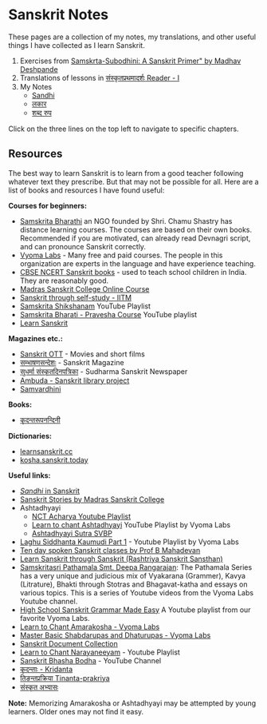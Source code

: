 # Sanskrit Notes

These pages are a collection of my notes, my translations, and other useful things I have collected  as I learn Sanskrit.

1. Exercises from [Samskrta-Subodhini: A Sanskrit Primer" by Madhav Deshpande](./deshpande/intro.html)
1. Translations of lessons in [संस्कृतप्रथमादर्शः Reader - I](reader1/r1_intro.html)
1. My Notes
    - [Sandhi](notes/sandhi.html)
    - [लकार](notes/lakaras.html)
    - [शब्द रुप](notes/shabd_roop.html)

Click on the three lines on the top left to navigate to specific chapters.


## Resources
The best way to learn Sanskrit is to learn from a good teacher following whatever text they prescribe. But that may not be possible for all. Here are a list of books and resources I have found useful:

**Courses for beginners:**
- [Samskrita Bharathi](https://samskritabharati.in/) an NGO founded by Shri. Chamu Shastry has distance learning courses. The courses are based on their own books. Recommended if you are motivated, can already read Devnagri script, and can pronounce Sanskrit correctly.
- [Vyoma Labs](https://www.sanskritfromhome.org/) - Many free and paid courses. The people in this organization are experts in the language and have experience teaching.
- [CBSE NCERT Sanskrit books](https://ncert.nic.in/textbook.php?fhsk1=0-15) - used to teach school children in India. They are reasonably good.
- [Madras Sanskrit College Online Course](https://digital.madrassanskritcollege.edu.in/site/home)
- [Sanskrit through self-study - IITM](http://acharya.gen.in:8080/sanskrit/lessons.php)
- [Samskrita Shikshanam](https://youtube.com/playlist?list=PLFkBI_x3Q_wHeWGqrtTKx6tT0xuDPVUic) YouTube Playlist
- [Samskrita Bharati - Pravesha Course](https://youtube.com/playlist?list=PLWV98cyTzbXzF0LyF8liA00e2JYcNtCTU) YouTube playlist
- [Learn Sanskrit](https://learnsanskrit.org/)

**Magazines etc.:**
- [Sanskrit OTT](https://www.sanskritott.com/guest/home) - Movies and short films
- [सम्भाषणसन्देशः](https://sambhashanasandesha.in/) - Sanskrit Magazine
- [सुधर्मा संस्कृतदिनपत्रिका](https://sudharmasanskritdaily.in/) - Sudharma Sanskrit Newspaper
- [Ambuda - Sanskrit library project](https://ambuda.org/)
- [Samvardhini](https://www.samskritpromotion.in/samvardhini/samvardhini_about)

**Books:**

- [कृदन्तरूपनन्दिनी](https://www.samskritabharati.in/preview?bharati_books=VmpGU1MwNUdUWGRPV0U1aFVsZDRWMWx0TVRSaFJsSldWbTFHYW1KR2NGWlZWM00xVkd4S2MxZHViRmRpVkVZelZqQmFZVTVzV25WaFIwWlRUVEpvTmxadGVHRmtNRFZ5VFZWV2FHVnFRVGs9&samskrita_bharati=VmpGU1MwNUdUWGRPV0U1aFVsZDRWMWx0TVRSaFJsSldWbTFHYW1KR2NGWlZWM00xVkd4S2MxZHViRmRpVkVZelZqQmFZVTVzV25WaFIwWlRUVEpvTmxadGVHRmtNRFZ5VFZWV2FHVnFRVGs9)


**Dictionaries:**
- [learnsanskrit.cc](https://www.learnsanskrit.cc/)
- [kosha.sanskrit.today](https://kosha.sanskrit.today/)

**Useful links:**
- [*Sandhi* in Sanskrit](https://openpathshala.com/sandhi-in-sanskrit)
- [Sanskrit Stories by Madras Sanskrit College](https://youtube.com/playlist?list=PLnnFGi5KwfGF89tdSXx7bCLDuUbeQMheL)
- Ashtadhyayi
  - [NCT Acharya Youtube Playlist](https://www.youtube.com/playlist?list=PLX9ZmqCHS6MZ2md47AS9T_3kDoLis9WP3)
  - [Learn to chant Ashtadhyayi](https://youtube.com/playlist?list=PLmozlYyYE-ETy0niNSEMi4IfW3bqE9Y4A) YouTube Playlist by Vyoma Labs
  - [Ashtadhyayi Sutra SVBP](https://www.youtube.com/playlist?list=PLjq_FJlkDxOY4u_UrzU1TOlFo9b12IK3R)
- [Laghu Siddhanta Kaumudi Part 1](https://youtube.com/playlist?list=PLmozlYyYE-EQyN06EzYJlnRRjE_qSJ-wc) - Youtube Playlist by Vyoma Labs
- [Ten day spoken Sanskrit classes by Prof B Mahadevan](https://youtube.com/playlist?list=PLWjpkY4mU2RDq1GVq0dQwnNsuYnKXoLkV)
- [Learn Sanskrit through Sanskrit (Rashtriya Sanskrit Sansthan)](https://youtube.com/playlist?list=PLudSN7Po9muLeRM6545s68eakbxwZRpEJ)
- [Samskritasri Pathamala Smt. Deepa Rangarajan](https://youtube.com/playlist?list=PLmozlYyYE-ETX4yu2uq7vyzzVw29kvWVX): The Pathamala Series has a very unique and judicious mix of Vyakarana (Grammer), Kavya (Litrature), Bhakti through Stotras and Bhagavat-katha and essays on various topics. This is a series of Youtube videos from the Vyoma Labs Youtube channel.
- [High School Sanskrit Grammar Made Easy](https://youtube.com/playlist?list=PLmozlYyYE-ET72Pz5n8WDtKHH31K06QhW) A Youtube playlist from our favorite Vyoma Labs.
- [Learn to Chant Amarakosha - Vyoma Labs](https://youtube.com/playlist?list=PLmozlYyYE-ES0OM9C3NRXRAfWmNjBrkzp)
- [Master Basic Shabdarupas and Dhaturupas - Vyoma Labs](https://youtube.com/playlist?list=PLmozlYyYE-EQ3kJmDuXWSZtnEueO29FH)
- [Sanskrit Document Collection](https://sanskritdocuments.org/)
- [Learn to Chant Narayaneeyam](https://youtube.com/playlist?list=PL8Y9um-Q0HDEhYh2Y2ewNhV-6o93ZRcae) - Youtube Playlist
- [Sanskrit Bhasha Bodha](https://www.youtube.com/c/BhashaBodha) - YouTube Channel
- [कृदन्ताः - Kridanta](https://youtube.com/playlist?list=PLmozlYyYE-ERJj2FfX6WfH5t8i3d2fh1Z)
- [तिङन्तप्रक्रिया Tinanta-prakriya](https://youtube.com/playlist?list=PLmozlYyYE-ESsTZC0uG3rallpDePEzctb)
- [संस्कृत अभ्यासः](https://sanskritabhyas.in/)


**Note:** Memorizing Amarakosha or Ashtadhyayi may be attempted by young learners. Older ones may not find it easy.
